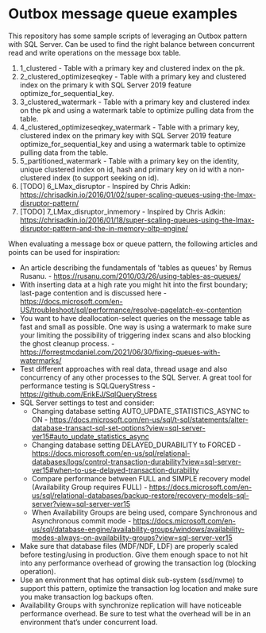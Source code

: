 # Outbox message queue examples
This repository has some sample scripts of leveraging an Outbox pattern with SQL Server.
Can be used to find the right balance between concurrent read and write operations on the message box table. 

1. 1_clustered - Table with a primary key and clustered index on the pk. 
2. 2_clustered_optimizeseqkey - Table with a primary key and clustered index on the primary k with SQL Server 2019 feature optimize_for_sequential_key. 
3. 3_clustered_watermark - Table with a primary key and clustered index on the pk and using a watermark table to optimize pulling data from the table. 
4. 4_clustered_optimizeseqkey_watermark - Table with a primary key, clustered index on the primary key with SQL Server 2019 feature optimize_for_sequential_key and using a watermark table to optimize pulling data from the table.
5. 5_partitioned_watermark - Table with a primary key on the identity, unique clustered index on id, hash and primary key on id with a non-clustered index (to support seeking on id). 
6. [TODO] 6_LMax_disruptor - Inspired by Chris Adkin: https://chrisadkin.io/2016/01/02/super-scaling-queues-using-the-lmax-disruptor-pattern/
7. [TODO] 7_LMax_disruptor_inmemory - Inspired by Chris Adkin: https://chrisadkin.io/2016/01/18/super-scaling-queues-using-the-lmax-disruptor-pattern-and-the-in-memory-oltp-engine/

When evaluating a message box or queue pattern, the following articles and points can be used for inspiration: 
* An article describing the fundamentals of 'tables as queues' by Remus Rusanu. - https://rusanu.com/2010/03/26/using-tables-as-queues/
* With inserting data at a high rate you might hit into the first boundary; last-page contention and is discussed here - https://docs.microsoft.com/en-US/troubleshoot/sql/performance/resolve-pagelatch-ex-contention
* You want to have deallocation-select queries on the message table as fast and small as possible. One way is using a watermark to make sure your limiting the possibility of triggering index scans and also blocking the ghost cleanup process. - https://forrestmcdaniel.com/2021/06/30/fixing-queues-with-watermarks/
* Test different approaches with real data, thread usage and also concurrency of any other processes to the SQL Server. A great tool for performance testing is SQLQueryStress - https://github.com/ErikEJ/SqlQueryStress
* SQL Server settings to test and consider: 
  * Changing database setting AUTO_UPDATE_STATISTICS_ASYNC to ON - https://docs.microsoft.com/en-us/sql/t-sql/statements/alter-database-transact-sql-set-options?view=sql-server-ver15#auto_update_statistics_async
  * Changing database setting DELAYED_DURABILITY to FORCED - https://docs.microsoft.com/en-us/sql/relational-databases/logs/control-transaction-durability?view=sql-server-ver15#when-to-use-delayed-transaction-durability
  * Compare performance between FULL and SIMPLE recovery model (Availability Group requires FULL) - https://docs.microsoft.com/en-us/sql/relational-databases/backup-restore/recovery-models-sql-server?view=sql-server-ver15
  * When Availability Groups are being used, compare Synchronous and Asynchronous commit mode - https://docs.microsoft.com/en-us/sql/database-engine/availability-groups/windows/availability-modes-always-on-availability-groups?view=sql-server-ver15
* Make sure that database files (MDF/NDF, LDF) are properly scaled before testing/using in production. Give them enough space to not hit into any performance overhead of growing the transaction log (blocking operation).  
*	Use an environment that has optimal disk sub-system (ssd/nvme) to support this pattern, optimize the transaction log location and make sure you make transaction log backups often. 
* Availability Groups with synchronize replication will have noticeable performance overhead. Be sure to test what the overhead will be in an environment that’s under concurrent load.

